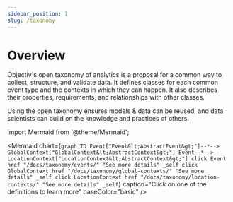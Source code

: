 ```yaml
---
sidebar_position: 1
slug: /taxonomy
---
```


# Overview

Objectiv's open taxonomy of analytics is a proposal for a common way to collect, structure, and validate data. It defines classes for each common event type and the contexts in which they can happen. It also describes
their properties, requirements, and relationships with other classes.

Using the open taxonomy ensures models & data can be reused, and data scientists can build on the knowledge 
and practices of others.

import Mermaid from '@theme/Mermaid';

<Mermaid chart={`
	graph TD
    Event["Event&lt;AbstractEvent&gt;"]--*--> GlobalContext["GlobalContext&lt;AbstractContext&gt;"]
    Event--*--> LocationContext["LocationContext&lt;AbstractContext&gt;"]
    click Event href "/docs/taxonomy/events/" "See more details" _self
    click GlobalContext href "/docs/taxonomy/global-contexts/" "See more details" _self
    click LocationContext href "/docs/taxonomy/location-contexts/" "See more details" _self
`} caption="Click on one of the definitions to learn more" baseColor="basic" />


<!-- <Mermaid chart={`
	classDiagram
    Event --|> "*" GlobalContext~AbstractContext~
    Event --|> "*" LocationContext~AbstractContext~
    class Event{
      array~GlobalContext~ global_contexts
      array~LocationContext~ location_stack
      +string _type
      +string id
      +integer time
      requires(~ApplicationContext~)
    }
    link Event "http://www.github.com" "This is a link"
    class GlobalContext{
      +string _type
      +string id
    }
    class LocationContext{
      +string _type
      +string id
    }
    click Event href "/docs/taxonomy/events/" "See more details" _self
`} caption="Click on one of the definitions to learn more" baseColor="basic" /> -->
